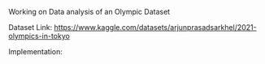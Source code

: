 Working on Data analysis of an Olympic Dataset

Dataset Link: https://www.kaggle.com/datasets/arjunprasadsarkhel/2021-olympics-in-tokyo

Implementation: 
